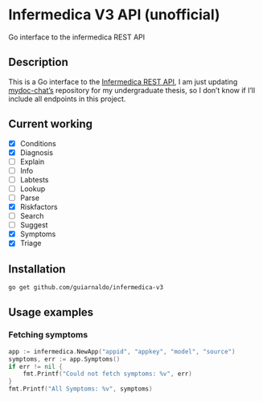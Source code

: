 # Infermedica V3 API (unofficial)

Go interface to the infermedica REST API

## Description

This is a Go interface to the [Infermedica REST API](https://developer.infermedica.com/docs/api), I am just updating [mydoc-chat’s](https://github.com/mydoc-chat/infermedica) repository for my undergraduate thesis, so I don’t know if I’ll include all endpoints in this project.

## Current working

- [X] Conditions
- [X] Diagnosis
- [ ] Explain
- [ ] Info
- [ ] Labtests
- [ ] Lookup
- [ ] Parse
- [X] Riskfactors
- [ ] Search
- [ ] Suggest
- [X] Symptoms
- [X] Triage

## Installation

```go get github.com/guiarnaldo/infermedica-v3```

## Usage examples

### Fetching symptoms
```go
app := infermedica.NewApp("appid", "appkey", "model", "source")
symptoms, err := app.Symptoms()
if err != nil {
    fmt.Printf("Could not fetch symptoms: %v", err)
}
fmt.Printf("All Symptoms: %v", symptoms)
```